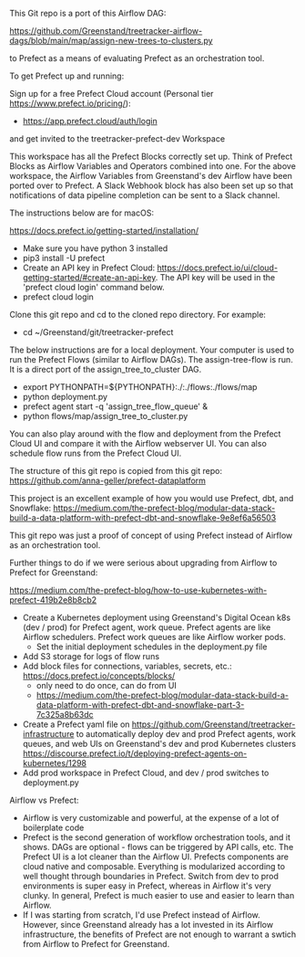 This Git repo is a port of this Airflow DAG:

https://github.com/Greenstand/treetracker-airflow-dags/blob/main/map/assign-new-trees-to-clusters.py

to Prefect as a means of evaluating Prefect as an orchestration tool.

To get Prefect up and running:

Sign up for a free Prefect Cloud account (Personal tier https://www.prefect.io/pricing/):

- https://app.prefect.cloud/auth/login

and get invited to the treetracker-prefect-dev Workspace

This workspace has all the Prefect Blocks correctly set up. Think of Prefect Blocks as Airflow Variables and Operators combined into one. For the above workspace, the Airflow Variables from Greenstand's dev Airflow have been ported over to Prefect. A Slack Webhook block has also been set up so that notifications of data pipeline completion can be sent to a Slack channel.


The instructions below are for macOS:

https://docs.prefect.io/getting-started/installation/
- Make sure you have python 3 installed
- pip3 install -U prefect
- Create an API key in Prefect Cloud: https://docs.prefect.io/ui/cloud-getting-started/#create-an-api-key. The API key will be used in the 'prefect cloud login' command below.
- prefect cloud login

Clone this git repo and cd to the cloned repo directory. For example:

- cd ~/Greenstand/git/treetracker-prefect

The below instructions are for a local deployment. Your computer is used to run the Prefect Flows (similar to Airflow DAGs). The assign-tree-flow is run. It is a direct port of the assign_tree_to_cluster DAG.
- export PYTHONPATH=${PYTHONPATH}:./:./flows:./flows/map
- python deployment.py
- prefect agent start -q 'assign_tree_flow_queue' &
- python flows/map/assign_tree_to_cluster.py

You can also play around with the flow and deployment from the Prefect Cloud UI and compare it with the Airflow webserver UI. You can also schedule flow runs from the Prefect Cloud UI.


The structure of this git repo is copied from this git repo: https://github.com/anna-geller/prefect-dataplatform

This project is an excellent example of how you would use Prefect, dbt, and Snowflake: https://medium.com/the-prefect-blog/modular-data-stack-build-a-data-platform-with-prefect-dbt-and-snowflake-9e8ef6a56503

This git repo was just a proof of concept of using Prefect instead of Airflow as an orchestration tool.

Further things to do if we were serious about upgrading from Airflow to Prefect for Greenstand:

https://medium.com/the-prefect-blog/how-to-use-kubernetes-with-prefect-419b2e8b8cb2
- Create a Kubernetes deployment using Greenstand's Digital Ocean k8s (dev / prod) for Prefect agent, work queue. Prefect agents are like Airflow schedulers. Prefect work queues are like Airflow worker pods.
	- Set the initial deployment schedules in the deployment.py file
- Add S3 storage for logs of flow runs
- Add block files for connections, variables, secrets, etc.: https://docs.prefect.io/concepts/blocks/
	- only need to do once, can do from UI
	- https://medium.com/the-prefect-blog/modular-data-stack-build-a-data-platform-with-prefect-dbt-and-snowflake-part-3-7c325a8b63dc
- Create a Prefect yaml file on https://github.com/Greenstand/treetracker-infrastructure to automatically deploy dev and prod Prefect agents, work queues, and web UIs on Greenstand's dev and prod Kubernetes clusters https://discourse.prefect.io/t/deploying-prefect-agents-on-kubernetes/1298
- Add prod workspace in Prefect Cloud, and dev / prod switches to deployment.py

Airflow vs Prefect:
- Airflow is very customizable and powerful, at the expense of a lot of boilerplate code
- Prefect is the second generation of workflow orchestration tools, and it shows. DAGs are optional - flows can be triggered by API calls, etc. The Prefect UI is a lot cleaner than the Airflow UI. Prefects components are cloud native and composable. Everything is modularized according to well thought through boundaries in Prefect. Switch from dev to prod environments is super easy in Prefect, whereas in Airflow it's very clunky. In general, Prefect is much easier to use and easier to learn than Airflow.
- If I was starting from scratch, I'd use Prefect instead of Airflow. However, since Greenstand already has a lot invested in its Airflow infrastructure, the benefits of Prefect are not enough to warrant a swtich from Airflow to Prefect for Greenstand.
